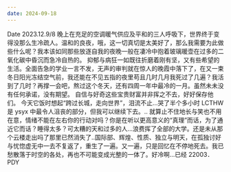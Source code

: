```yaml
---
date: 2024-09-18
---
```


Date 2023.12.9/8 晚上在充足的空调暖气供应及平和的三人呼吸下，世界终于变得没那么生冷疏人。温和的良夜，哦，这一切真切是太美好了，那么我需要为此做些什么呢？我本该如同那些放逐自我的夜晚一般在凄冷中抱着玻璃暖壶在过多的二氧化碳中昏沉而急冷自热的。 抑郁与病狂一如既往折磨着刚有坚，又有些希望的生活。全面告急的学业一言不发，无声的审判就在惊人的晚霞中落下了，在又一束冬日阳光冻结空气前，我还能在不见五指的夜里苟且几时几月我死过了几遍？我活到了几时？再撑一会吧，熬过这个冬天，还有四周一年中最冷的一月。虽然未未没有任何承诺，没有期望。 自信与好奇这些宝贵财富并非挥之不去，好好保存他们。 今天它饭时想起“跨过长城，走向世界”，泪流不止...哭了半个多小时 LCTHW 是 ysyx 中最令人沮丧的部分，但我可以继续下去。.. 就算止不住地长与笑也不用在意，情绪不能在左右你的行动对吗？你是在听以更高意义的“真理”而话，为了通近它而话？睡得太多？可太糟的天和过多的人...浪费挥了全部的大学。还是未从那个云楼走出吗了那里已然消失了..国际部、辉煌、性质、独立与明天，在孤独讨好与忧惚虚无中一去不复返了，重生了一遍。又一遍，只是回忆在不停地死去。我已愁散落于时空的各处，再也不可能变成光整的一体了。好冷啊...已经 22003．
PDY
